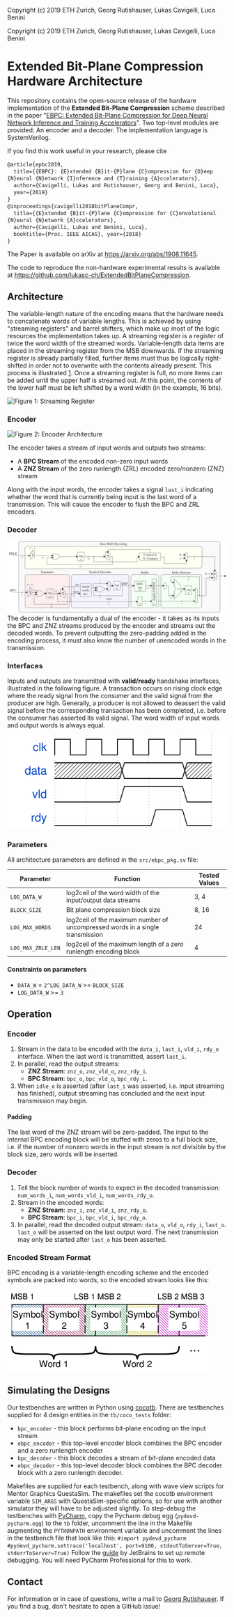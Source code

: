 Copyright (c) 2019 ETH Zurich, Georg Rutishauser, Lukas Cavigelli, Luca Benini






Copyright (c) 2019 ETH Zurich, Georg Rutishauser, Lukas Cavigelli, Luca
Benini

# Extended Bit-Plane Compression Hardware Architecture

This repository contains the open-source release of the hardware
implementation of the **Extended Bit-Plane Compression** scheme
described in the paper "[EBPC: Extended Bit-Plane Compression for Deep
Neural Network Inference and Training
Accelerators](https://arxiv.org/abs/1908.11645)". Two top-level modules
are provided: An encoder and a decoder. The implementation language is
SystemVerilog.

If you find this work useful in your research, please cite

``` example
@article{epbc2019,
  title={{EBPC}: {E}xtended {B}it-{P}lane {C}ompression for {D}eep {N}eural {N}etwork {I}nference and {T}raining {A}ccelerators},
  author={Cavigelli, Lukas and Rutishauser, Georg and Benini, Luca},
  year={2019}
}
@inproceedings{cavigelli2018bitPlaneCompr,
  title={{E}xtended {B}it-{P}lane {C}ompression for {C}onvolutional {N}eural {N}etwork {A}ccelerators},
  author={Cavigelli, Lukas and Benini, Luca},
  booktitle={Proc. IEEE AICAS}, year={2018}
}
```

The Paper is available on arXiv at <https://arxiv.org/abs/1908.11645>.

The code to reproduce the non-hardware experimental results is available
at <https://github.com/lukasc-ch/ExtendedBitPlaneCompression>.

## Architecture

The variable-length nature of the encoding means that the hardware needs
to concatenate words of variable lengths. This is achieved by using
"streaming registers" and barrel shifters, which make up most of the
logic resources the implementation takes up. A streaming register is a
register of twice the word width of the streamed words. Variable-length
data items are placed in the streaming register from the MSB downwards.
If the streaming register is already partially filled, further items
must thus be logically right-shifted in order not to overwrite with the
contents already present. This process is illustrated
[1](#fig:streamreg). Once a streaming register is full, no more items
can be added until the upper half is streamed out. At this point, the
contents of the lower half must be left shifted by a word width (in the
example, 16 bits).

![Figure 1: <span id="fig:streamreg"></span>Streaming
Register](./fig/stream_reg.png "streamreg")

### Encoder

![Figure 2: <span id="fig:encoder"></span>Encoder
Architecture](./fig/encoder_doc.png "encoder")

The encoder takes a stream of input words and outputs two streams:

  - A **BPC Stream** of the encoded non-zero input words
  - A **ZNZ Stream** of the zero runlength (ZRL) encoded zero/nonzero
    (ZNZ) stream

Along with the input words, the encoder takes a signal `last_i`
indicating whether the word that is currently being input is the last
word of a transmission. This will cause the encoder to flush the BPC and
ZRL encoders.

### Decoder

![](./fig/decoder_doc.png) The decoder is fundamentally a dual of the
encoder - it takes as its inputs the BPC and ZNZ streams produced by the
encoder and streams out the decoded words. To prevent outputting the
zero-padding added in the encoding process, it must also know the number
of unencoded words in the transmission.

### Interfaces

Inputs and outputs are transmitted with **valid/ready** handshake
interfaces, illustrated in the following figure. A transaction occurs on
rising clock edge where the ready signal from the consumer and the valid
signal from the producer are high. Generally, a producer is not allowed
to deassert the valid signal before the corresponding transaction has
been completed, i.e. before the consumer has asserted its valid signal.
The word width of input words and output words is always equal.

![](fig/wave/handshake.svg)

### Parameters

All architecture parameters are defined in the `src/ebpc_pkg.sv`
file:

| Parameter          | Function                                                                      | Tested Values |
| ------------------ | ----------------------------------------------------------------------------- | ------------- |
| `LOG_DATA_W`       | log2ceil of the word width of the input/output data streams                   | 3, 4          |
| `BLOCK_SIZE`       | Bit plane compression block size                                              | 8, 16         |
| `LOG_MAX_WORDS`    | log2ceil of the maximum number of uncompressed words in a single transmission | 24            |
| `LOG_MAX_ZRLE_LEN` | log2ceil of the maximum length of a zero runlength encoding block             | 4             |

#### Constraints on parameters

  - `DATA_W` = `2^LOG_DATA_W` \>= `BLOCK_SIZE`
  - `LOG_DATA_W` \>= `3`

## Operation

### Encoder

1.  Stream in the data to be encoded with the `data_i`, `last_i`,
    `vld_i`, `rdy_o` interface. When the last word is transmitted,
    assert `last_i`.
2.  In parallel, read the output streams:
      - **ZNZ Stream**: `znz_o`, `znz_vld_o`, `znz_rdy_i`.
      - **BPC Stream**: `bpc_o`, `bpc_vld_o`, `bpc_rdy_i`.
3.  When `idle_o` is asserted (after `last_i` was asserted, i.e. input
    streaming has finished), output streaming has concluded and the next
    input transmission may begin.

#### Padding

The last word of the ZNZ stream will be zero-padded. The input to the
internal BPC encoding block will be stuffed with zeros to a full block
size, i.e. if the number of nonzero words in the input stream is not
divisible by the block size, zero words will be inserted.

### Decoder

1.  Tell the block number of words to expect in the decoded
    transmission: `num_words_i`, `num_words_vld_i`, `num_words_rdy_o`.
2.  Stream in the encoded words:
      - **ZNZ Stream**: `znz_i`, `znz_vld_i`, `znz_rdy_o`.
      - **BPC Stream**: `bpc_i`, `bpc_vld_i`, `bpc_rdy_o`.
3.  In parallel, read the decoded output stream: `data_o`, `vld_o`,
    `rdy_i`, `last_o`. `last_o` will be asserted on the last output
    word. The next transmission may only be started after `last_o` has
    been asserted.

### Encoded Stream Format

BPC encoding is a variable-length encoding scheme and the encoded
symbols are packed into words, so the encoded stream looks like this:

![](./fig/out_streams.png)

## Simulating the Designs

Our testbenches are written in Python using
[cocotb](https://github.com/cocotb/cocotb). There are testbenches
supplied for 4 design entities in the `tb/coco_tests` folder:

  - `bpc_encoder` - this block performs bit-plane encoding on the input
    stream
  - `ebpc_encoder` - this top-level encoder block combines the BPC
    encoder and a zero runlength encoder
  - `bpc_decoder` - this block decodes a stream of bit-plane encoded
    data
  - `ebpc_decoder` - this top-level decoder block combines the BPC
    decoder block with a zero runlength decoder.

Makefiles are supplied for each testbench, along with wave view scripts
for Mentor Graphics QuestaSim. The makefiles set the cocotb environment
variable `SIM_ARGS` with QuestaSim-specific options, so for use with
another simulator they will have to be adjusted slightly. To step-debug
the testbenches with [PyCharm](https://www.jetbrains.com/pycharm/), copy
the Pycharm debug egg (`pydevd-pycharm.egg`) to the `tb` folder,
uncomment the line in the Makefile augmenting the `PYTHONPATH`
environment variable and uncomment the lines in the testbench file that
look like this: `#import pydevd_pycharm`
`#pydevd_pycharm.settrace('localhost', port=9100, stdoutToServer=True,
stderrToServer=True)` Follow the
[guide](https://www.jetbrains.com/help/pycharm/remote-debugging-with-product.html)
by JetBrains to set up remote debugging. You will need PyCharm
Professional for this to work.

## Contact

For information or in case of questions, write a mail to [Georg
Rutishauser](mailto:georgr@iis.ee.ethz.ch). If you find a bug, don't
hesitate to open a GitHub issue\!
